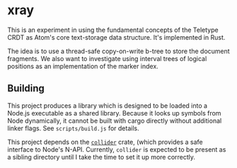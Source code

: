 # xray

This is an experiment in using the fundamental concepts of the Teletype CRDT as Atom's core text-storage data structure. It's implemented in Rust.

The idea is to use a thread-safe copy-on-write b-tree to store the document fragments. We also want to investigate using interval trees of logical positions as an implementation of the marker index.

## Building

This project produces a library which is designed to be loaded into a Node.js executable as a shared library. Because it looks up symbols from Node dynamically, it cannot be built with cargo directly without additional linker flags. See `scripts/build.js` for details.

This project depends on the [`collider`](https://github.com/atom/collider) crate, (which provides a safe interface to Node's N-API. Currently, `collider` is expected to be present as a sibling directory until I take the time to set it up more correctly.

